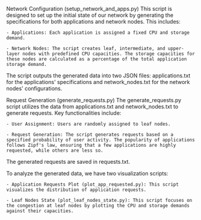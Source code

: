 Network Configuration (setup_network_and_apps.py)
This script is designed to set up the initial state of our network by generating the specifications for both applications and network nodes. This includes:

    - Applications: Each application is assigned a fixed CPU and storage demand.

    - Network Nodes: The script creates leaf, intermediate, and upper-layer nodes with predefined CPU capacities. The storage capacities for these nodes are calculated as a percentage of the total application storage demand.

The script outputs the generated data into two JSON files: applications.txt for the applications' specifications and network_nodes.txt for the network nodes' configurations.


Request Generation (generate_requests.py)
The generate_requests.py script utilizes the data from applications.txt and network_nodes.txt to generate requests. Key functionalities include:

    - User Assignment: Users are randomly assigned to leaf nodes.

    - Request Generation: The script generates requests based on a specified probability of user activity. The popularity of applications follows Zipf's law, ensuring that a few applications are highly requested, while others are less so.

The generated requests are saved in requests.txt.


To analyze the generated data, we have two visualization scripts:

    - Application Requests Plot (plot_app_requested.py): This script visualizes the distribution of application requests. 
    
    - Leaf Nodes State (plot_leaf_nodes_state.py): This script focuses on the congestion at leaf nodes by plotting the CPU and storage demands against their capacities. 